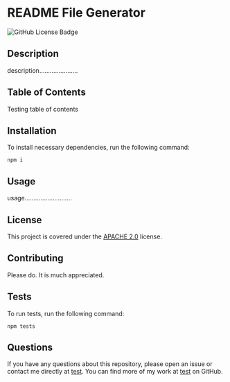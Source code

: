 # README File Generator

![GitHub License Badge](https://img.shields.io/badge/license-Apache%202.0-pink)

## Description

description......................

## Table of Contents

Testing table of contents

## Installation

To install necessary dependencies, run the following command:
```
npm i
```

## Usage

usage...........................

## License

This project is covered under the [APACHE 2.0](https://choosealicense.com/licenses/apache-2.0/) license.

## Contributing

Please do. It is much appreciated.

## Tests

To run tests, run the following command:
```
npm tests
```

## Questions

If you have any questions about this repository, please open an issue or contact me directly at [test](mailto:test). You can find more of my work at [test](https://github.com/test) on GitHub.

